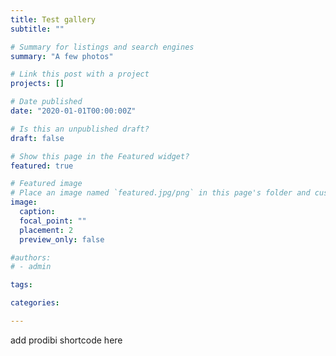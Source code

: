 ```yaml
---
title: Test gallery
subtitle: ""

# Summary for listings and search engines
summary: "A few photos"

# Link this post with a project
projects: []

# Date published
date: "2020-01-01T00:00:00Z"

# Is this an unpublished draft?
draft: false

# Show this page in the Featured widget?
featured: true

# Featured image
# Place an image named `featured.jpg/png` in this page's folder and customize its options here.
image:
  caption: 
  focal_point: ""
  placement: 2
  preview_only: false

#authors:
# - admin

tags:

categories:

---
```


add prodibi shortcode here

